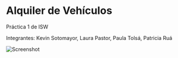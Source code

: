 # Alquiler de Vehículos

Práctica 1 de ISW

Integrantes:
Kevin Sotomayor, Laura Pastor, Paula Tolsá, Patricia Ruá

![Screenshot](http://i.imgur.com/puL0ibK.png "Pantalla principal de Alquiler de Vehiículos")

